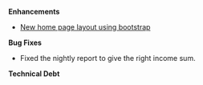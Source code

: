 **Enhancements**

- [New home page layout using bootstrap](https://trello.com/c/FCxD7ArA/101-new-home-page-layout-mobile-friendly)

**Bug Fixes**

- Fixed the nightly report to give the right income sum.

**Technical Debt**
